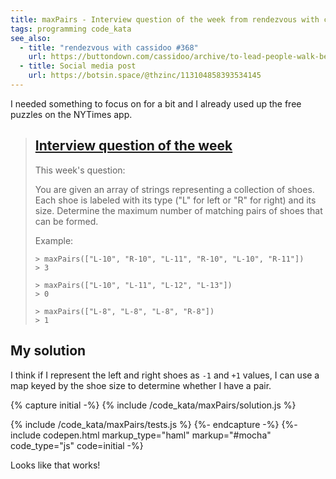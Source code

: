 ```yaml
---
title: maxPairs - Interview question of the week from rendezvous with cassidoo
tags: programming code_kata
see_also:
  - title: "rendezvous with cassidoo #368"
    url: https://buttondown.com/cassidoo/archive/to-lead-people-walk-behind-them-lao-tzu/
  - title: Social media post
    url: https://botsin.space/@thzinc/113104858393534145
---
```


I needed something to focus on for a bit and I already used up the free puzzles on the NYTimes app.

> ## [Interview question of the week](https://buttondown.com/cassidoo/archive/to-lead-people-walk-behind-them-lao-tzu/)
>
> This week's question:
>
> You are given an array of strings representing a collection of shoes. Each shoe is labeled with its type ("L" for left or "R" for right) and its size. Determine the maximum number of matching pairs of shoes that can be formed.
>
> Example:
>
> ```
> > maxPairs(["L-10", "R-10", "L-11", "R-10", "L-10", "R-11"])
> > 3
>
> > maxPairs(["L-10", "L-11", "L-12", "L-13"])
> > 0
>
> > maxPairs(["L-8", "L-8", "L-8", "R-8"])
> > 1
> ```

## My solution

I think if I represent the left and right shoes as `-1` and `+1` values, I can use a map keyed by the shoe size to determine whether I have a pair.

{% capture initial -%}
{% include /code_kata/maxPairs/solution.js %}

{% include /code_kata/maxPairs/tests.js %}
{%- endcapture -%}
{%- include codepen.html markup_type="haml" markup="#mocha" code_type="js" code=initial -%}

Looks like that works!
